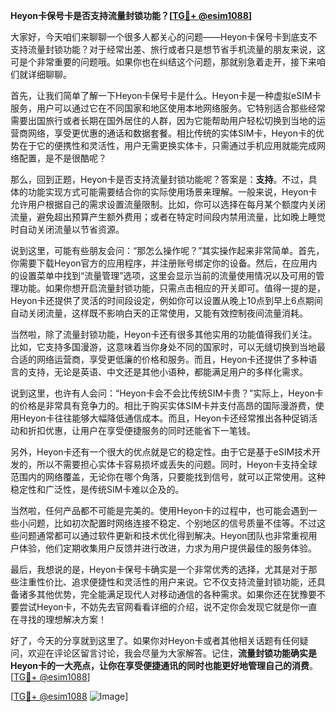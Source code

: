 **Heyon卡保号卡是否支持流量封锁功能？[[TG💪+ @esim1088](https://t.me/s/esim1088)]**

大家好，今天咱们来聊聊一个很多人都关心的问题——Heyon卡保号卡到底支不支持流量封锁功能？对于经常出差、旅行或者只是想节省手机流量的朋友来说，这可是个非常重要的问题哦。如果你也在纠结这个问题，那就别急着走开，接下来咱们就详细聊聊。

首先，让我们简单了解一下Heyon卡保号卡是什么。Heyon卡是一种虚拟eSIM卡服务，用户可以通过它在不同国家和地区使用本地网络服务。它特别适合那些经常需要出国旅行或者长期在国外居住的人群，因为它能帮助用户轻松切换到当地的运营商网络，享受更优惠的通话和数据套餐。相比传统的实体SIM卡，Heyon卡的优势在于它的便携性和灵活性，用户无需更换实体卡，只需通过手机应用就能完成网络配置，是不是很酷呢？

那么，回到正题，Heyon卡是否支持流量封锁功能呢？答案是：**支持**。不过，具体的功能实现方式可能需要结合你的实际使用场景来理解。一般来说，Heyon卡允许用户根据自己的需求设置流量限制。比如，你可以选择在每月某个额度内关闭流量，避免超出预算产生额外费用；或者在特定时间段内禁用流量，比如晚上睡觉时自动关闭流量以节省资源。

说到这里，可能有些朋友会问：“那怎么操作呢？”其实操作起来非常简单。首先，你需要下载Heyon官方的应用程序，并注册账号绑定你的设备。然后，在应用内的设置菜单中找到“流量管理”选项，这里会显示当前的流量使用情况以及可用的管理功能。如果你想开启流量封锁功能，只需点击相应的开关即可。值得一提的是，Heyon卡还提供了灵活的时间段设定，例如你可以设置从晚上10点到早上6点期间自动关闭流量，这样既不影响白天的正常使用，又能有效控制夜间流量消耗。

当然啦，除了流量封锁功能，Heyon卡还有很多其他实用的功能值得我们关注。比如，它支持多国漫游，这意味着当你身处不同的国家时，可以无缝切换到当地最合适的网络运营商，享受更低廉的价格和服务。而且，Heyon卡还提供了多种语言的支持，无论是英语、中文还是其他小语种，都能满足用户的多样化需求。

说到这里，也许有人会问：“Heyon卡会不会比传统SIM卡贵？”实际上，Heyon卡的价格是非常具有竞争力的。相比于购买实体SIM卡并支付高昂的国际漫游费，使用Heyon卡往往能够大幅降低通信成本。而且，Heyon卡还经常推出各种促销活动和折扣优惠，让用户在享受便捷服务的同时还能省下一笔钱。

另外，Heyon卡还有一个很大的优点就是它的稳定性。由于它是基于eSIM技术开发的，所以不需要担心实体卡容易损坏或丢失的问题。同时，Heyon卡支持全球范围内的网络覆盖，无论你在哪个角落，只要能找到信号，就可以正常使用。这种稳定性和广泛性，是传统SIM卡难以企及的。

当然啦，任何产品都不可能是完美的。使用Heyon卡的过程中，也可能会遇到一些小问题，比如初次配置时网络连接不稳定、个别地区的信号质量不佳等。不过这些问题通常都可以通过软件更新和技术优化得到解决。Heyon团队也非常重视用户体验，他们定期收集用户反馈并进行改进，力求为用户提供最佳的服务体验。

最后，我想说的是，Heyon卡保号卡确实是一个非常优秀的选择，尤其是对于那些注重性价比、追求便捷性和灵活性的用户来说。它不仅支持流量封锁功能，还具备诸多其他优势，完全能满足现代人对移动通信的各种需求。如果你还在犹豫要不要尝试Heyon卡，不妨先去官网看看详细的介绍，说不定你会发现它就是你一直在寻找的理想解决方案！

好了，今天的分享就到这里了。如果你对Heyon卡或者其他相关话题有任何疑问，欢迎在评论区留言讨论，我会尽量为大家解答。记住，**流量封锁功能确实是Heyon卡的一大亮点，让你在享受便捷通讯的同时也能更好地管理自己的消费**。[[TG💪+ @esim1088](https://t.me/s/esim1088)]

[[TG💪+ @esim1088](https://t.me/s/esim1088) ![Image](https://i.postimg.cc/4NQfJmqS/Snipaste-2025-05-13-00-14-12.png)]